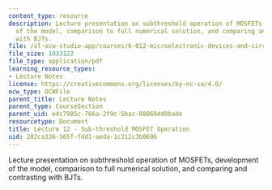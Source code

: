 ```yaml
---
content_type: resource
description: Lecture presentation on subthreshold operation of MOSFETs, development
  of the model, comparison to full numerical solution, and comparing and contrasting
  with BJTs.
file: /ol-ocw-studio-app/courses/6-012-microelectronic-devices-and-circuits-fall-2009/282ca336565ffdd1aeda1c212c3b0696_MIT6_012F09_lec12.pdf
file_size: 1033122
file_type: application/pdf
learning_resource_types:
- Lecture Notes
license: https://creativecommons.org/licenses/by-nc-sa/4.0/
ocw_type: OCWFile
parent_title: Lecture Notes
parent_type: CourseSection
parent_uid: e4c7985c-766a-2f9c-5bac-08869dd8bade
resourcetype: Document
title: Lecture 12 - Sub-threshold MOSFET Operation
uid: 282ca336-565f-fdd1-aeda-1c212c3b0696
---
```

Lecture presentation on subthreshold operation of MOSFETs, development of the model, comparison to full numerical solution, and comparing and contrasting with BJTs.